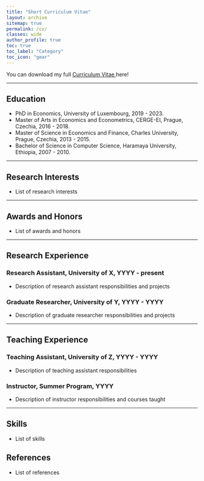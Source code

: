 ```yaml
---
title: "Short Curriculum Vitae"
layout: archive
sitemap: true
permalink: /cv/
classes: wide
author_profile: true
toc: true
toc_label: "Category"
toc_icon: "gear"
---
```

<!--
## Alemayehu D. Taye
[Email](mailto:alemsight@gmail.com) | [LinkedIn](https://www.linkedin.com/in/alex2446/) | [GitHub](https://github.com/alextaye)
-->
You can download my full <a target="_blank" href="/_pages/Taye_cv.pdf">Curriculum Vitae <i class="far fa-file-pdf"></i></a> here! 

***

## Education

- PhD in Economics, University of Luxembourg, 2019 - 2023.
- Master of Arts in Economics and Econometrics, CERGE-EI, Prague, Czechia, 2016 - 2018.
- Master of Science in Economics and Finance, Charles University, Prague, Czechia, 2013 - 2015.
- Bachelor of Science in Computer Science, Haramaya University, Ethiopia, 2007 - 2010.

***

## Research Interests
- List of research interests

***

## Awards and Honors
- List of awards and honors

***

## Research Experience

### Research Assistant, University of X, YYYY - present

- Description of research assistant responsibilities and projects

### Graduate Researcher, University of Y, YYYY - YYYY

- Description of graduate researcher responsibilities and projects

***

## Teaching Experience

### Teaching Assistant, University of Z, YYYY - YYYY

- Description of teaching assistant responsibilities

### Instructor, Summer Program, YYYY

- Description of instructor responsibilities and courses taught

*** 

## Skills
- List of skills


## References

- List of references
